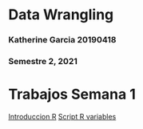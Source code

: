 # Data Wrangling 
### Katherine Garcia 20190418
### Semestre 2, 2021

# Trabajos Semana 1
[Introduccion R](https://github.com/katherineggs/dataWrangling/tree/main/introduccionR)
[Script R variables](https://github.com/katherineggs/dataWrangling/blob/main/introduccionR/Variables.R)
